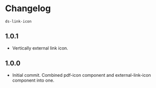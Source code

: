 # Changelog

`ds-link-icon`

## 1.0.1

- Vertically external link icon.

## 1.0.0

- Initial commit. Combined pdf-icon component and external-link-icon component into one.
